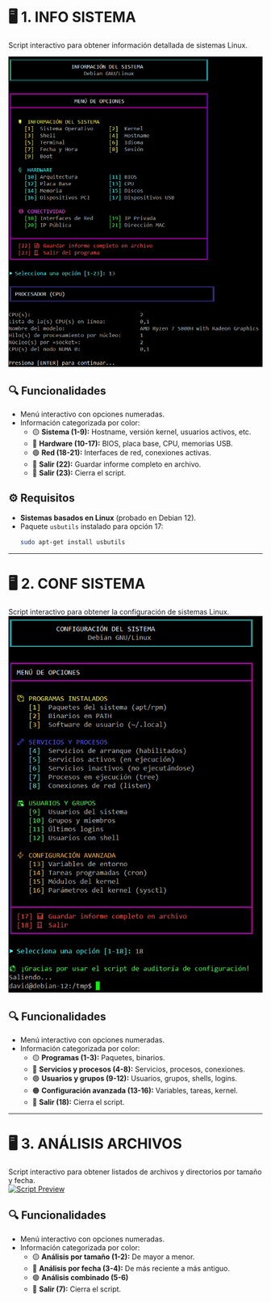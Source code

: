 # 🖥️ 1. INFO SISTEMA 
Script interactivo para obtener información detallada de sistemas Linux.  

[![Script Preview](https://raw.githubusercontent.com/beetlebum97/bash_area/main/screenshoots/sistema-info.png)]()

## 🔍 Funcionalidades  
- Menú interactivo con opciones numeradas.  
- Información categorizada por color:  
  - 🟡 **Sistema (1-9):** Hostname, versión kernel, usuarios activos, etc.  
  - 🔵 **Hardware (10-17):** BIOS, placa base, CPU, memorias USB.  
  - 🟢 **Red (18-21):** Interfaces de red, conexiones activas.
  - 🔴 **Salir (22):** Guardar informe completo en archivo.    
  - 🔴 **Salir (23):** Cierra el script.  

## ⚙️ Requisitos  
- **Sistemas basados en Linux** (probado en Debian 12).  
- Paquete `usbutils` instalado para opción 17:  
  ```bash 
  sudo apt-get install usbutils
  ```
  
---

# 🖥️ 2. CONF SISTEMA 
Script interactivo para obtener la configuración de sistemas Linux.  
[![Script Preview](https://raw.githubusercontent.com/beetlebum97/bash_area/main/screenshoots/sistema-conf.png)]()

## 🔍 Funcionalidades  
- Menú interactivo con opciones numeradas.  
- Información categorizada por color:  
  - 🟡 **Programas (1-3):** Paquetes, binarios.  
  - 🔵 **Servicios y procesos (4-8):** Servicios, procesos, conexiones.  
  - 🟢 **Usuarios y grupos (9-12):** Usuarios, grupos, shells, logins.
  - 🟠 **Configuración avanzada (13-16):** Variables, tareas, kernel.
  - 🔴 **Salir (18):** Cierra el script.
 
 ---

 # 🖥️ 3. ANÁLISIS ARCHIVOS 
Script interactivo para obtener listados de archivos y directorios por tamaño y fecha.  
[![Script Preview](https://raw.githubusercontent.com/beetlebum97/bash_area/main/screenashoots/archivos.png)]()

## 🔍 Funcionalidades  
- Menú interactivo con opciones numeradas.  
- Información categorizada por color:  
  - 🟡 **Análisis por tamaño (1-2):** De mayor a menor.  
  - 🔵 **Análisis por fecha (3-4):**  De más reciente a más antiguo.
  - 🟢 **Análisis combinado (5-6)** 
  - 🔴 **Salir (7):** Cierra el script.
